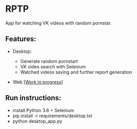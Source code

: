# RPTP

App for watching VK videos with random pornstar.

## Features:

- Desktop:

    - Generate random pornstart
    - VK video search with Selenium
    - Watched videos saving and further report generation 

- Web [[Work in progress]](https://rptp.herokuapp.com)

## Run instructions:

- install Python 3.6 + Selenium
- pip install -r requirements/desktop.txt
- python desktop_app.py
